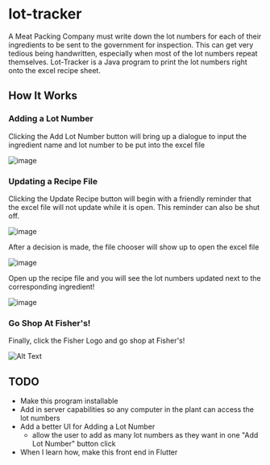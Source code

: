 # lot-tracker
A Meat Packing Company must write down the lot numbers for each of their ingredients to be sent to the government for inspection. This can get very tedious being handwritten, especially when most of the lot numbers repeat themselves. Lot-Tracker is a Java program to print the lot numbers right onto the excel recipe sheet.
## How It Works
### Adding a Lot Number
Clicking the Add Lot Number button will bring up a dialogue to input the ingredient name and lot number to be put into the excel file

![image](https://user-images.githubusercontent.com/70769897/164223184-9a663385-c93d-49e0-90e3-2b375a037ffe.png)

### Updating a Recipe File
Clicking the Update Recipe button will begin with a friendly reminder that the excel file will not update while it is open. This reminder can also be shut off.

![image](https://user-images.githubusercontent.com/70769897/164223669-99912394-ead8-4602-8de2-eb8a184ad215.png)

After a decision is made, the file chooser will show up to open the excel file

![image](https://user-images.githubusercontent.com/70769897/164224143-204b615c-9779-4e7b-ba32-12e52805b036.png)

Open up the recipe file and you will see the lot numbers updated next to the corresponding ingredient!

![image](https://user-images.githubusercontent.com/70769897/164224299-710890ce-2317-4f57-80e7-9e67a2232465.png)

### Go Shop At Fisher's!
Finally, click the Fisher Logo and go shop at Fisher's!

![Alt Text](https://media4.giphy.com/media/XzCnW7KJDFasMKJdia/giphy.gif?cid=790b7611105828a05c9be817a1c41083f0bd0b54e2d88135&rid=giphy.gif&ct=g)

## TODO
* Make this program installable
* Add in server capabilities so any computer in the plant can access the lot numbers
* Add a better UI for Adding a Lot Number 
  - allow the user to add as many lot numbers as they want in one "Add Lot Number" button click
* When I learn how, make this front end in Flutter
